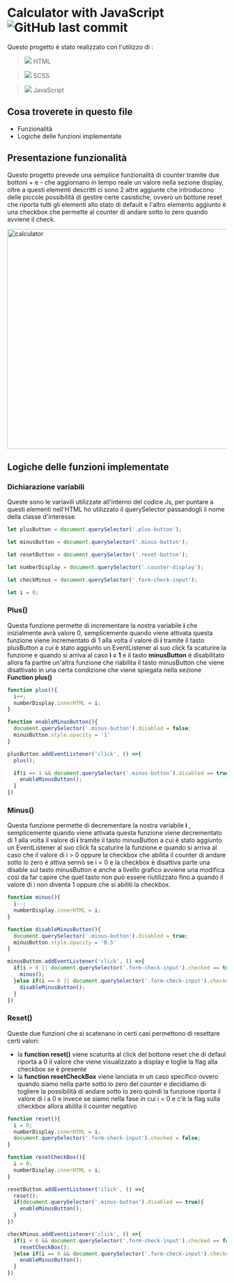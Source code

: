 # Calculator with JavaScript  ![GitHub last commit](https://img.shields.io/github/last-commit/dusan39/Rajkovic-Dusan-JavaScript-Base)

Questo progetto è stato realizzato con l'utilizzo di :

> <img src="https://img.icons8.com/color/24/null/html-5--v1.png"/> HTML

> <img src="https://img.icons8.com/color/24/null/sass.png"/> SCSS

> <img src="https://img.icons8.com/color/24/null/javascript--v1.png"/> JavaScript


## Cosa troverete in questo file

- Funzionalità
- Logiche delle funzioni implementate

## Presentazione funzionalità

Questo progetto prevede una semplice funzionalità di counter tramite due bottoni + e - che aggiornano in tempo reale un valore nella sezione display, oltre a questi elementi descritti ci sono 2 altre aggiunte che introducono delle piccole possibilità di gestire certe casistiche, ovvero un bottone reset che riporta tutti gli elementi allo stato di default e l'altro elemento aggiunto è una checkbox che permette al counter di andare sotto lo zero quando avviene il check.  

<img width="505" alt="calculator" src="https://user-images.githubusercontent.com/114413164/213029079-6028825c-e7b1-4bc9-8a0d-0cc02f07df01.png">

## Logiche delle funzioni implementate

### Dichiarazione variabili

Queste sono le variavili utilizzate all'interno del codice Js, per puntare a questi elementi nell'HTML ho utilizzato il querySelector passandogli il nome della classe d'interesse.

```JavaScript
let plusButton = document.querySelector('.plus-button');

let minusButton = document.querySelector('.minus-button');

let resetButton = document.querySelector('.reset-button');

let numberDisplay = document.querySelector('.counter-display');

let checkMinus = document.querySelector('.form-check-input');

let i = 0;
```
### Plus()

Questa funzione permette di incrementare la nostra variabile **i** che inizialmente avrà valore 0, semplicemente quando viene attivata questa funzione viene incrementato di 1 alla volta il valore di **i** tramite il tasto plusButton a cui è stato aggiunto un EventListener al suo click fa scaturire la funzione e quando si arriva al caso **i = 1** e il tasto **minusButton** è disabilitato allora fa partire un'altra funzione che riabilita il tasto minusButton che viene disattivato in una certa condizione che viene spiegata nella sezione **Function plus()**

```JavaScript
function plus(){
  i++;
  numberDisplay.innerHTML = i;
}

function enableMinusButton(){
  document.querySelector('.minus-button').disabled = false;
  minusButton.style.opacity = '1'
}

plusButton.addEventListener('click', () =>{
  plus();

  if(i == 1 && document.querySelector('.minus-button').disabled == true){
    enableMinusButton();
  }
})
```

### Minus()

Questa funzione permette di decrementare la nostra variabile **i** , semplicemente quando viene attivata questa funzione viene decrementato di 1 alla volta il valore di **i** tramite il tasto minusButton a cui è stato aggiunto un EventListener al suo click fa scaturire la funzione e quando si arriva al caso che il valore di i > 0 oppure la checkbox che abilita il counter di andare sotto lo zero è attiva sennò se i = 0 e la checkbox è disattiva parte una disable sul tasto minusButton e anche a livello grafico avviene una modifica così da far capire che quel tasto non può essere riutilizzato fino a quando il valore di i non diventa 1 oppure che si abiliti la checkbox. 

```JavaScript
function minus(){
  i--;
  numberDisplay.innerHTML = i;
}

function disableMinusButton(){
  document.querySelector('.minus-button').disabled = true;
  minusButton.style.opacity = '0.5'
}

minusButton.addEventListener('click', () =>{
  if(i > 0 || document.querySelector('.form-check-input').checked == true){
    minus();
  }else if(i == 0 || document.querySelector('.form-check-input').checked == false){
    disableMinusButton();
  }
})
```

### Reset()

Queste due funzioni che si scatenano in certi casi permettono di resettare certi valori:

- la **function reset()** viene scaturita al click del bottone reset che di defaul riporta a 0 il valore che viene visualizzato a display e toglie la flag alla checkbox se è presente
- la **function resetCheckBox** viene lanciata in un caso specifico ovvero quando siamo nella parte sotto lo zero del counter e decidiamo di togliere la possibilità di andare sotto lo zero quindi la funzione riporta il valore di i a 0 e invece se siamo nella fase in cui i = 0 e c'è la flag sulla checkbox allora abilita il counter negativo 

```JavaScript
function reset(){
  i = 0;
  numberDisplay.innerHTML = i;
  document.querySelector('.form-check-input').checked = false;
}

function resetCheckBox(){
  i = 0;
  numberDisplay.innerHTML = i;
}

resetButton.addEventListener('click', () =>{
  reset();
  if(document.querySelector('.minus-button').disabled == true){
    enableMinusButton();
  }
})

checkMinus.addEventListener('click', () =>{
  if(i < 0 && document.querySelector('.form-check-input').checked == false){
    resetCheckBox();
  }else if(i == 0 && document.querySelector('.form-check-input').checked == true){
    enableMinusButton();
  }
})
```

